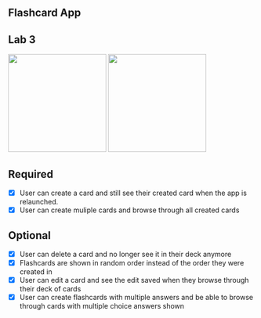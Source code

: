 ## Flashcard App

## Lab 3

<img src="http://g.recordit.co/mIpTSicXwa.gif" width=200>  <img src="http://g.recordit.co/hjHKOukCbP.gif" width=200>

## Required
- [x] User can create a card and still see their created card when the app is relaunched.
- [x] User can create muliple cards and browse through all created cards

## Optional
- [x] User can delete a card and no longer see it in their deck anymore
- [x] Flashcards are shown in random order instead of the order they were created in
- [x] User can edit a card and see the edit saved when they browse through their deck of cards
- [x] User can create flashcards with multiple answers and be able to browse through cards with multiple choice answers shown
